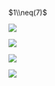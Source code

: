 $1\\neq(7)$

![](https://www.nta.go.jp/tmp/e5277b2b-7400-48a4-b101-6d79c65356e8/images/11788bade071e931dd8aa5ca258ba8ef252ded3b94c24ba5b34ce30b3bc6c9d2.jpg)

![](https://www.nta.go.jp/tmp/e5277b2b-7400-48a4-b101-6d79c65356e8/images/63eb40900f20e592b12f256b2f447cd6c5f448022f1a9316d765dd1fdb7dd6aa.jpg)

![](https://www.nta.go.jp/tmp/e5277b2b-7400-48a4-b101-6d79c65356e8/images/1fdfb9fc7cffdd813e20dfd4ffc2561889bf84a7fda98d273a86ad153ee22aea.jpg)

![](https://www.nta.go.jp/tmp/e5277b2b-7400-48a4-b101-6d79c65356e8/images/e5aca0264683598c3b1860c02b2769f17f828ef4ea8559296c4089df32d9bd18.jpg)